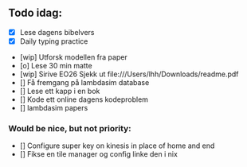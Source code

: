 ## Todo idag:

- [x] Lese dagens bibelvers
- [x] Daily typing practice
- [wip] Utforsk modellen fra paper
- [o] Lese 30 min matte
- [wip] Sirive EO26
  Sjekk ut file:///Users/lhh/Downloads/readme.pdf
- [] Få fremgang på lambdasim database
- [] Lese ett kapp i en bok
- [] Kode ett online dagens kodeproblem
- [] lambdasim papers

### Would be nice, but not priority:

- [] Configure super key on kinesis in place of home and end
- [] Fikse en tile manager og config linke den i nix
